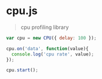 # cpu.js

> cpu profiling library

```js
var cpu = new CPU({ delay: 100 });

cpu.on('data', function(value){
  console.log('cpu rate', value);
});

cpu.start();
```
